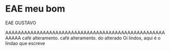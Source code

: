 # EAE meu bom
EAE GUSTAVO

AAAAAAAAAAAAAAAAAAAAAAAAAAAAAAAAAAAAAAAAAAAAAAAAAAAAAAAA
café
alteramento.
café
alteramento. do alterado 
Oi lindos, aqui é o lindao que escreve
